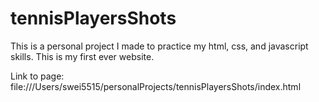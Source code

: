 # tennisPlayersShots

This is a personal project I made to practice my html, css, and javascript skills. This is my first ever website. 

Link to page: file:///Users/swei5515/personalProjects/tennisPlayersShots/index.html
